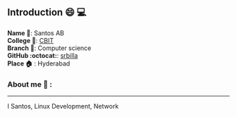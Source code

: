 ## Introduction :smile: :computer:
**Name :card_index:**:     Santos AB
<br>
**College :school_satchel:**: <a href="http://www.cbit.ac.in/" >CBIT</a>
<br>
**Branch :notebook:**: Computer science
<br>
**GitHub :octocat:**: [srbilla](https://github.com/srbilla/)
<br>
**Place :house:** : Hyderabad
### About me :boy: :
---
I Santos, Linux Development, Network
